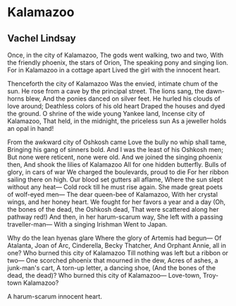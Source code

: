 # Kalamazoo
## Vachel Lindsay
Once, in the city of Kalamazoo,
The gods went walking, two and two,
With the friendly phoenix, the stars of Orion,
The speaking pony and singing lion.
For in Kalamazoo in a cottage apart
Lived the girl with the innocent heart.

Thenceforth the city of Kalamazoo
Was the envied, intimate chum of the sun.
He rose from a cave by the principal street.
The lions sang, the dawn-horns blew,
And the ponies danced on silver feet.
He hurled his clouds of love around;
Deathless colors of his old heart
Draped the houses and dyed the ground.
O shrine of the wide young Yankee land,
Incense city of Kalamazoo,
That held, in the midnight, the priceless sun
As a jeweller holds an opal in hand!

From the awkward city of Oshkosh came
Love the bully no whip shall tame,
Bringing his gang of sinners bold.
And I was the least of his Oshkosh men;
But none were reticent, none were old.
And we joined the singing phoenix then,
And shook the lilies of Kalamazoo
All for one hidden butterfly.
Bulls of glory, in cars of war
We charged the boulevards, proud to die
For her ribbon sailing there on high.
Our blood set gutters all aflame,
Where the sun slept without any heat—
Cold rock till he must rise again.
She made great poets of wolf-eyed men—
The dear queen-bee of Kalamazoo,
With her crystal wings, and her honey heart.
We fought for her favors a year and a day
(Oh, the bones of the dead, the Oshkosh dead,
That were scattered along her pathway red!)
And then, in her harum-scarum way,
She left with a passing traveller-man—
With a singing Irishman
Went to Japan.

Why do the lean hyenas glare
Where the glory of Artemis had begun—
Of Atalanta, Joan of Arc,
Cinderella, Becky Thatcher,
And Orphant Annie, all in one?
Who burned this city of Kalamazoo
Till nothing was left but a ribbon or two—
One scorched phoenix that mourned in the dew,
Acres of ashes, a junk-man's cart,
A torn-up letter, a dancing shoe,
(And the bones of the dead, the dead)?
Who burned this city of Kalamazoo—
Love-town, Troy-town Kalamazoo?

A harum-scarum innocent heart.